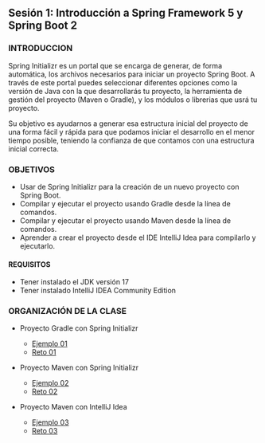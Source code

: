 
## Sesión 1: Introducción a Spring Framework 5 y Spring Boot 2

### INTRODUCCION

Spring Initializr es un portal que se encarga de generar, de forma automática, los archivos necesarios para iniciar un proyecto Spring Boot. A través de este portal puedes seleccionar diferentes opciones como la versión de Java con la que desarrollarás tu proyecto, la herramienta de gestión del proyecto (Maven o Gradle), y los módulos o librerias que usrá tu proyecto.

Su objetivo es ayudarnos a generar esa estructura inicial del proyecto de una forma fácil y rápida para que podamos iniciar el desarrollo en el menor tiempo posible, teniendo la confianza de que contamos con una estructura inicial correcta.


### OBJETIVOS
- Usar de Spring Initializr para la creación de un nuevo proyecto con Spring Boot.
- Compilar y ejecutar el proyecto usando Gradle desde la línea de comandos.
- Compilar y ejecutar el proyecto usando Maven desde la línea de comandos.
- Aprender a crear el proyecto desde el IDE IntelliJ Idea para compilarlo y ejecutarlo.

#### REQUISITOS

- Tener instalado el JDK versión 17
- Tener instalado IntelliJ IDEA Community Edition


### ORGANIZACIÓN DE LA CLASE

- Proyecto Gradle con Spring Initializr
    - [Ejemplo 01](Ejemplo-01)
    - [Reto 01](Reto-01)
 
- Proyecto Maven con Spring Initializr
    - [Ejemplo 02](Ejemplo-02)
    - [Reto 02](Reto-02)

- Proyecto Maven con IntelliJ Idea
    - [Ejemplo 03](Ejemplo-03)
    - [Reto 03](Reto-03)
